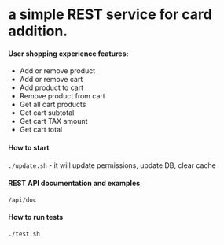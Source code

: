 # a simple REST service for card addition.

#### User shopping experience features:
* Add or remove product
* Add or remove cart
* Add product to cart
* Remove product from cart
* Get all cart products
* Get cart subtotal
* Get cart TAX amount
* Get cart total

#### How to start
`./update.sh` - it will update permissions, update DB, clear cache

#### REST API documentation and examples
`/api/doc`

#### How to run tests
`./test.sh`
